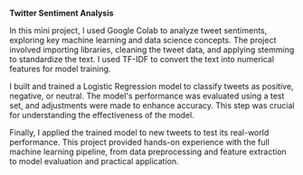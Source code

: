 **Twitter Sentiment Analysis**

In this mini project, I used Google Colab to analyze tweet sentiments, exploring key machine learning and data science concepts. The project involved importing libraries, cleaning the tweet data, and applying stemming to standardize the text. I used TF-IDF to convert the text into numerical features for model training.

I built and trained a Logistic Regression model to classify tweets as positive, negative, or neutral. The model's performance was evaluated using a test set, and adjustments were made to enhance accuracy. This step was crucial for understanding the effectiveness of the model.

Finally, I applied the trained model to new tweets to test its real-world performance. This project provided hands-on experience with the full machine learning pipeline, from data preprocessing and feature extraction to model evaluation and practical application.

